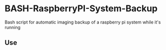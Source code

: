 # BASH-RaspberryPI-System-Backup
Bash script for automatic imaging backup of a raspberry pi system while it's running 

## Use
